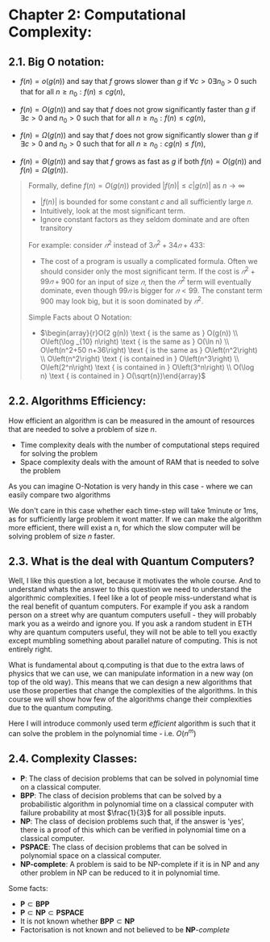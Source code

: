 # Chapter 2: Computational Complexity:

## 2.1. Big O notation:
- $f(n)=o(g(n))$ and say that $f$ grows slower than $g$
if $\forall c>0 \exists n_0>0$ such that for all $n \geq n_0: f(n) \leq c g(n)$,

- $f(n)=O(g(n))$ and say that $f$ does not grow significantly faster than $g$
if $\exists c>0$ and $n_0>0$ such that for all $n \geq n_0: f(n) \leq c g(n)$,

- $f(n)=\Omega(g(n))$ and say that $f$ does not grow significantly slower than $g$
if $\exists c>0$ and $n_0>0$ such that for all $n \geq n_0: c g(n) \leq f(n)$,

- $f(n)=\Theta(g(n))$ and say that $f$ grows as fast as $g$
if both $f(n)=O(g(n))$ and $f(n)=\Omega(g(n))$.

>Formally, define $f(n)=O(g(n))$ provided $|f(n)| \leq c|g(n)|$ as $n \rightarrow \infty$
> - $|f(n)|$ is bounded for some constant 𝑐 and all suﬀiciently large 𝑛.
> - Intuitively, look at the most significant term.
> - Ignore constant factors as they seldom dominate and are often transitory
>
>For example: consider $𝑛^2$ instead of $3𝑛^2 + 34𝑛 + 433$:
> - The cost of a program is usually a complicated formula. Often we should consider only the most significant term. If the cost is $𝑛^2 + 99𝑛 + 900$ for an input of size $𝑛$, then the $𝑛^2$ term will eventually dominate, even though $99𝑛$ is bigger for $𝑛 < 99$. The constant term 900 may look big, but it is soon dominated by $𝑛^2$.
>
>Simple Facts about O Notation:
> 
> - $\begin{array}{r}O(2 g(n)) \text { is the same as } O(g(n)) \\ O\left(\log _{10} n\right) \text { is the same as } O(\ln n) \\ O\left(n^2+50 n+36\right) \text { is the same as } O\left(n^2\right) \\ O\left(n^2\right) \text { is contained in } O\left(n^3\right) \\ O\left(2^n\right) \text { is contained in } O\left(3^n\right) \\ O(\log n) \text { is contained in } O(\sqrt{n})\end{array}$

## 2.2. Algorithms Efficiency:
How efficient an algorithm is can be measured in the amount of resources that are needed to solve a problem of size _n_.
- Time complexity deals with the number of computational steps required for solving the problem
- Space complexity deals with the amount of RAM that is needed to solve the problem

As you can imagine O-Notation is very handy in this case - where we can easily compare two algorithms

We don't care in this case whether each time-step will take 1minute or 1ms, as for sufficiently large problem it wont matter. If we can make the algorithm more efficient, there will exist a n, for which the slow computer will be solving problem of size _n_ faster.


## 2.3. What is the deal with Quantum Computers?
Well, I like this question a lot, because it motivates the whole course. And to understand whats the answer to this question we need to understand the algorithmic complexities. I feel like a lot of people miss-understand what is the real benefit of quantum computers. For example if you ask a random person on a street why are quantum computers usefull - they will probably mark you as a weirdo and ignore you. If you ask a random student in ETH why are quantum computers useful, they will not be able to tell you exactly except mumbling something about parallel nature of computing. This is not entirely right.

What is fundamental about q.computing is that due to the extra laws of physics that we can use, we can manipulate information in a new way (on top of the old way). This means that we can design a new algorithms that use those properties that change the complexities of the algorithms. In this course we will show how few of the algorithms change their complexities due to the quantum computing. 

Here I will introduce commonly used term _efficient_ algorithm is such that it can solve the problem in the polynomial time - i.e. $O(n^m)$


## 2.4. Complexity Classes:
- **P**: The class of decision problems that can be solved in polynomial time on a classical computer.
- **BPP**: The class of decision problems that can be solved by a probabilistic algorithm in polynomial time on a classical computer with failure probability at most $\frac{1}{3}$ for all possible inputs.
- **NP**: The class of decision problems such that, if the answer is ‘yes’, there is a proof of this which can be verified in polynomial time on a classical computer.
- **PSPACE**: The class of decision problems that can be solved in polynomial space on a classical computer.
- **NP-complete**: A problem is said to be NP-complete if it is in NP and any other problem in NP can be reduced to it in polynomial time.

Some facts:
- $\mathbf{P} \subset \mathbf{B P P}$
- $\mathbf{P} \subset \mathbf{N P} \subset \mathbf{P S P A C E}$
- It is not known whether $\mathbf{B P P} \subset \mathbf{N P}$
- Factorisation is not known and not believed to be **NP**-_complete_